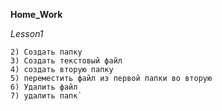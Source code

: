 **Home_Work**

_Lesson1_
```1) Установить локально пакет fs-extra
2) Создать папку
3) Создать текстовый файл
4) создать вторую папку
5) переместить файл из первой папки во вторую
6) Удалить файл
7) удалить папк`
